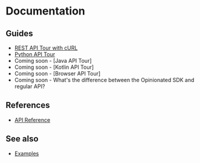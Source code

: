 Documentation
====

Guides
----
* [REST API Tour with cURL](https://htmlpreview.github.com/?https://github.com/indeliblesystems/indelible/blob/master/doc/100-REST-API-tour-with-curl.html)
* [Python API Tour](https://htmlpreview.github.com/?https://github.com/indeliblesystems/indelible/blob/master/doc/102-Python-API-tour.html)
* Coming soon - [Java API Tour]
* Coming soon - [Kotlin API Tour]
* Coming soon - [Browser API Tour]
* Coming soon - What's the difference between the Opinionated SDK and regular API?

References
----
* [API Reference](https://htmlpreview.github.com/?https://github.com/indeliblesystems/indelible/blob/master/doc/000-API-ref.html)

See also
----
* [Examples](../examples)
